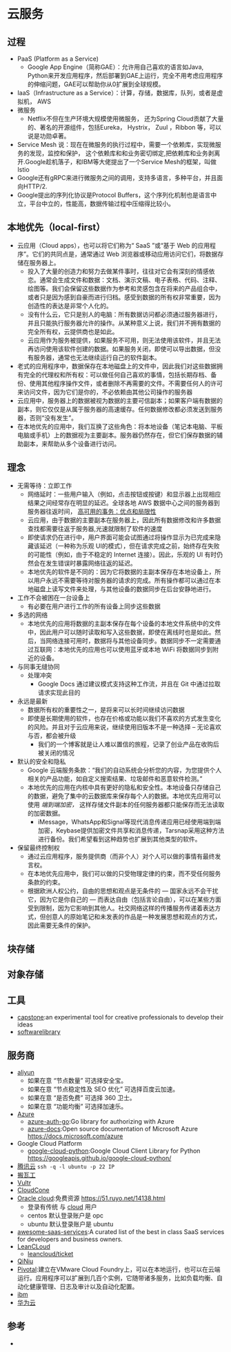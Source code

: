 # 云服务

## 过程

* PaaS (Platform as a Service)
  - Google App Engine（简称GAE）：允许用自己喜欢的语言如Java, Python来开发应用程序，然后部署到GAE上运行，完全不用考虑应用程序的伸缩问题，GAE可以帮助你从0扩展到全球规模。
* IaaS（Infrastructure as a Service）：计算，存储，数据库，队列，或者是虚拟机， AWS
* 微服务
  - Netflix不但在生产环境大规模使用微服务， 还为Spring Cloud贡献了大量的、著名的开源组件，包括Eureka， Hystrix， Zuul ，Ribbon 等，可以说是功勋卓著。
* Service Mesh 说：现在在微服务的执行过程中，需要一个依赖库，实现微服务的发现，监控和保护， 这个依赖库和和业务密切绑定,把依赖库和业务剥离开.Google趁机落子，和IBM等大佬提出了一个Service Mesh的框架，叫做Istio
* Google还有gRPC来进行微服务之间的调用，支持多语言，多种平台，并且面向HTTP/2.
* Google提出的序列化协议是Protocol Buffers，这个序列化机制也是语言中立，平台中立的，性能高，数据传输过程中压缩得比较小。

## 本地优先（local-first）

* 云应用（Cloud apps），也可以将它们称为“ SaaS ”或“基于 Web 的应用程序”。它们的共同点是，通常通过 Web 浏览器或移动应用访问它们，将数据存储在服务器上。
  - 投入了大量的创造力和努力去做某件事时，往往对它会有深刻的情感依恋。通常会生成文件和数据：文档、演示文稿、电子表格、代码、注释、绘图等。我们会保留这些数据作为参考和灵感包含在将来的产品组合中，或者只是因为感到自豪而进行归档。感受到数据的所有权非常重要，因为创造性的表达是非常个人化的。
  - 没有什么云，它只是别人的电脑：所有数据访问都必须通过服务器进行，并且只能执行服务器允许的操作。从某种意义上说，我们并不拥有数据的完全所有权，云提供商也是如此。
  - 云应用作为服务被提供，如果服务不可用，则无法使用该软件，并且无法再访问使用该软件创建的数据。如果服务关闭，即使可以导出数据，但没有服务器，通常也无法继续运行自己的软件副本。
* 老式的应用程序中，数据保存在本地磁盘上的文件中，因此我们对这些数据拥有完全的代理权和所有权：可以做任何自己喜欢的事情，包括长期存档、备份、使用其他程序操作文件，或者删除不再需要的文件。不需要任何人的许可来访问文件，因为它们是你的，不必依赖由其他公司操作的服务器
* 云应用中，服务器上的数据被视为数据的主要可信副本；如果客户端有数据的副本，则它仅仅是从属于服务器的高速缓存。任何数据修改都必须发送到服务器，否则“没有发生”。
* 在本地优先的应用中，我们互换了这些角色：将本地设备（笔记本电脑、平板电脑或手机）上的数据视为主要副本。服务器仍然存在，但它们保存数据的辅助副本，来帮助从多个设备进行访问。

## 理念

* 无需等待：立即工作
  - 网络延时：一些用户输入（例如，点击按钮或按键）和显示器上出现相应结果之间经常存在明显的延迟。全球各地 AWS 数据中心之间的服务器到服务器往返时间， [高可用的事务：优点和局限性](https://arxiv.org/pdf/1302.0309.pdf)
  - 云应用，由于数据的主要副本在服务器上，因此所有数据修改和许多数据查找都需要往返于服务器,光速就限制了软件的速度
  - 即使请求仍在进行中，用户界面可能会试图通过将操作显示为已完成来隐藏该延迟（一种称为乐观 UI的模式），但在请求完成之前，始终存在失败的可能性（例如，由于不稳定的 Internet 连接）。因此，乐观的 UI 有时仍然会在发生错误时暴露网络往返的延迟。
  - 本地优先的软件是不同的：因为它将数据的主副本保存在本地设备上，所以用户永远不需要等待对服务器的请求的完成。所有操作都可以通过在本地磁盘上读写文件来处理，与其他设备的数据同步在后台安静地进行。
* 工作不会被困在一台设备上
  - 有必要在用户进行工作的所有设备上同步这些数据
* 多选的网络
  - 本地优先的应用将数据的主副本保存在每个设备的本地文件系统中的文件中，因此用户可以随时读取和写入这些数据，即使在离线时也是如此。然后，当网络连接可用时，数据将与其他设备同步。数据同步不一定需要通过互联网：本地优先的应用也可以使用蓝牙或本地 WiFi 将数据同步到附近的设备。
* 与同事无缝协同
  - 处理冲突
    + Google Docs 通过建议模式支持这种工作流，并且在 Git 中通过拉取请求实现此目的
* 永远是最新
  - 数据所有权的重要性之一，是将来可以长时间继续访问数据
  - 即使是长期使用的软件，也存在价格或功能以我们不喜欢的方式发生变化的风险。并且对于云应用来说，继续使用旧版本不是一种选择 – 无论喜欢与否，都会被升级
    + 我们的一个博客就是让人难以置信的旅程，记录了创业产品在收购后被关闭的情况
* 默认的安全和隐私
  - Google 云端服务条款：“我们的自动系统会分析您的内容，为您提供个人相关的产品功能，如自定义搜索结果、垃圾邮件和恶意软件检测。”
  - 本地优先的应用在内核中具有更好的隐私和安全性。本地设备只存储自己的数据，避免了集中的云数据库来保存每个人的数据。本地优先应用可以使用 *端到端加密，* 这样存储文件副本的任何服务器都只能保存而无法读取的加密数据。
    + iMessage，WhatsApp和Signal等现代消息传递应用已经使用端到端加密，Keybase提供加密文件共享和消息传递，Tarsnap采用这种方法进行备份。我们希望看到这种趋势也扩展到其他类型的软件。
* 保留最终控制权
  - 通过云应用程序，服务提供商（而非个人）对个人可以做的事情有最终发言权。
  - 在本地优先应用中，我们可以做的只受物理定律的约束，而不受任何服务条款的约束。
  - 根据欧洲人权公约，自由的思想和观点是无条件的 — 国家永远不会干扰它，因为它是你自己的 — 而表达自由（包括言论自由），可以在某些方面受到限制，因为它影响到其他人。社交网络这样的传播服务传递着表达方式，但创意人的原始笔记和未发表的作品是一种发展思想和观点的方式，因此需要无条件的保护。

## 块存储

## 对象存储

## 工具

* [capstone](https://www.inkandswitch.com/capstone-manuscript.html):an experimental tool for creative professionals to develop their ideas
* [softwarelibrary](https://archive.org/details/softwarelibrary)

## 服务商

* [aliyun](https://www.aliyun.com/)
  - 如果在意 “节点数量” 可选择安全宝。
  - 如果在意 “节点稳定性及 SEO 优化” 可选择百度云加速。
  - 如果在意 “是否免费” 可选择 360 卫士。
  - 如果在意 “功能均衡” 可选择加速乐。
* [Azure](https://www.azure.cn/en-us/)
  - [azure-auth-go](https://github.com/feiskyer/azure-auth-go):Go library for authorizing with Azure
  - [azure-docs](https://github.com/MicrosoftDocs/azure-docs):Open source documentation of Microsoft Azure <https://docs.microsoft.com/azure>
* Google Cloud Platform
  - [google-cloud-python](https://github.com/googleapis/google-cloud-python):Google Cloud Client Library for Python <https://googleapis.github.io/google-cloud-python/>
* [腾讯云](https://cloud.tencent.com/) `ssh -q -l ubuntu -p 22 IP`
* [搬瓦工](https://bandwagonhost.cn/)
* [Vultr](https://www.vultr.com/)
* [CloudCone](https://app.cloudcone.com/)
* [Oracle cloud](https://www.oraclecloud.com):免费资源 <https://51.ruyo.net/14138.html>
  - 登录有传统 与 [cloud]() 用户
  - centos  默认登录账户是 opc
  - ubuntu 默认登录账户是 ubuntu
* [awesome-saas-services](https://github.com/GetStream/awesome-saas-services):A curated list of the best in class SaaS services for developers and business owners.
* [LeanCLoud](https://leancloud.cn/)
  - [leancloud/ticket](https://github.com/leancloud/ticket)
* [QiNiu](https://www.qiniu.com/)
* [Pivotal](http://pivotal.io):建立在VMware Cloud Foundry上，可以在本地运行，也可以在云端运行。应用程序可以扩展到几百个实例，它随带诸多服务，比如负载均衡、自动化健康管理、日志及审计以及自动化配置。
* [ibm](https://cloud.ibm.com)
* [华为云](https://www.huaweicloud.com/)

## 参考

* [](https://chengpengzhao.com/2020-08-03-vps-neng-yong-lai-zuo-shi-me/)
